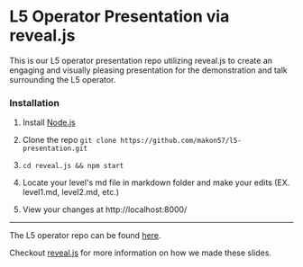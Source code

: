 
# L5 Operator Presentation via reveal.js

This is our L5 operator presentation repo utilizing reveal.js to create an engaging and visually pleasing presentation for the demonstration and talk surrounding the L5 operator.

### Installation

1. Install [Node.js](https://nodejs.org/en/)

2. Clone the repo ```git clone https://github.com/makon57/l5-presentation.git```

3. ```cd reveal.js && npm start```

4. Locate your level's md file in markdown folder and make your edits (EX. level1.md, level2.md, etc.)

5. View your changes at http://localhost:8000/


---

The L5 operator repo can be found [here](https://github.com/opdev/l5-operator-demo).

Checkout [reveal.js](https://revealjs.com/) for more information on how we made these slides.
